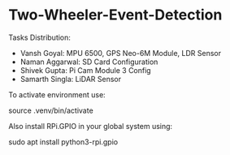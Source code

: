 # Two-Wheeler-Event-Detection

Tasks Distribution:
  - Vansh Goyal: MPU 6500, GPS Neo-6M Module, LDR Sensor
  - Naman Aggarwal: SD Card Configuration
  - Shivek Gupta: Pi Cam Module 3 Config
  - Samarth Singla: LiDAR Sensor

To activate environment use:

  source .venv/bin/activate

Also install RPi.GPIO in your global system using:

  sudo apt install python3-rpi.gpio